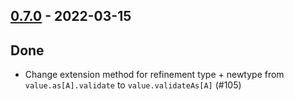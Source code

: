 ## [0.7.0](https://github.com/Kevin-Lee/extras/issues?utf8=%E2%9C%93&q=is%3Aissue+is%3Aclosed+-label%3Ainvalid+milestone%3Amilestone7) - 2022-03-15

## Done
* Change extension method for refinement type + newtype from `value.as[A].validate` to `value.validateAs[A]` (#105)
 
